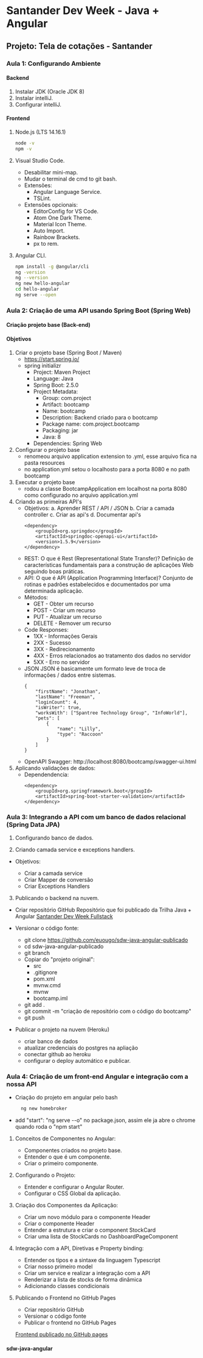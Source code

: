 # Santander Dev Week - Java + Angular

## Projeto: Tela de cotações - Santander

### Aula 1: Configurando Ambiente

#### Backend

1. Instalar JDK (Oracle JDK 8)
2. Instalar intelliJ.
3. Configurar intelliJ.

#### Frontend

1. Node.js (LTS 14.16.1)

    ```bash
    node -v
    npm -v 
    ```

2. Visual Studio Code.
    - Desabilitar mini-map.
    - Mudar o terminal de cmd to git bash.
    - Extensões:
        - Angular Language Service.
        - TSLint.
    - Extensões opcionais:
        - EditorConfig for VS Code.
        - Atom One Dark Theme.
        - Material Icon Theme.
        - Auto Import.
        - Rainbow Brackets.
        - px to rem.

3. Angular CLI.

    ```bash
    npm install -g @angular/cli
    ng -version
    ng --version
    ng new hello-angular
    cd hello-angular
    ng serve --open
    ```

### Aula 2: Criação de uma API usando Spring Boot (Spring Web)

#### Criação projeto base (Back-end)

#### Objetivos

1. Criar o projeto base (Spring Boot / Maven)
    * https://start.spring.io/
    * spring initializr
        * Project: Maven Project
        * Language: Java
        * Spring Boot: 2.5.0
        * Project Metadata:
            * Group: com.project
            * Artifact: bootcamp
            * Name: bootcamp
            * Description: Backend criado para o bootcamp
            * Package name: com.project.bootcamp
            * Packaging: jar
            * Java: 8
        * Dependencies: Spring Web
2. Configurar o projeto base
    * renomeou arquivo application extension to .yml, esse arquivo fica na pasta resources
    * no application.yml setou o localhosto para a porta 8080 e no path bootcamp
3. Executar o projeto base
    * rodou a classe BootcampApplication em localhost na porta 8080 como configurado no arquivo application.yml
4. Criando as primeiras API's
    * Objetivos:
        a. Aprender REST / API / JSON
        b. Criar a camada controller
        c. Criar as api's
        d. Documentar api's
        ```
        <dependency>
			<groupId>org.springdoc</groupId>
			<artifactId>springdoc-openapi-ui</artifactId>
			<version>1.5.9</version>
		</dependency>
        ```
    * REST: O que é Rest (Representational State Transfer)?
        Definição de características fundamentais para a construção de aplicações Web seguindo boas práticas.
    * API: O que é API (Application Programming Interface)?
        Conjunto de rotinas e padrões estabelecidos e documentados por uma determinada aplicação.
    * Métodos:
        * GET - Obter um recurso
        * POST - Criar um recurso
        * PUT - Atualizar um recurso
        * DELETE - Remover um recurso
    * Code Responses:
        * 1XX - Informações Gerais
        * 2XX - Sucesso
        * 3XX - Redirecionamento
        * 4XX - Erros relacionados ao tratamento dos dados no servidor
        * 5XX - Erro no servidor
    * JSON
        JSON é basicamente um formato leve de troca de informações / dados entre sistemas.
        ```
        {
            "firstName": "Jonathan",
            "lastName": "Freeman",
            "loginCount": 4,
            "isWriter": true,
            "worksWith": ["Spantree Technology Group", "InfoWorld"],
            "pets": [
                {
                    "name": "Lilly",
                    "type": "Raccoon"
                }
            ]
        }
        ```
    * OpenAPI Swagger: http://localhost:8080/bootcamp/swagger-ui.html
5. Aplicando validações de dados:
    * Dependendencia:
        ```
        <dependency>
            <groupId>org.springframework.boot</groupId>
            <artifactId>spring-boot-starter-validation</artifactId>
        </dependency>
        ```

### Aula 3: Integrando a API com um banco de dados relacional (Spring Data JPA)

1. Configurando banco de dados.

2. Criando camada service e exceptions handlers.
  
  * Objetivos:
    
    * Criar a camada service
    * Criar Mapper de conversão
    * Criar Exceptions Handlers

3. Publicando o backend na nuvem.
  
  * Criar repositório GitHub
    Repositório que foi publicado da Trilha Java + Angular [Santander Dev Week Fullstack](https://github.com/euougo/sdw-java-angular-publicado)

  * Versionar o código fonte:
    * git clone https://github.com/euougo/sdw-java-angular-publicado
    * cd sdw-java-angular-publicado
    * git branch
    * Copiar do "projeto original":
        * src
        * .gitignore
        * pom.xml
        * mvnw.cmd
        * mvnw
        * bootcamp.iml
    * git add .
    * git commit -m "criação de repositório com o código do bootcamp"
    * git push

  * Publicar o projeto na  nuvem (Heroku)
    * criar banco de dados
    * atualizar credenciais do postgres na apliação
    * conectar github ao heroku
    * configurar o deploy automático e publicar.

### Aula 4: Criação de um front-end Angular e integração com a nossa API

- Criação do projeto em angular pelo bash

    ```bash
      ng new homebroker
    ```

- add "start": "ng serve --o" no package.json, assim ele ja abre o chrome quando roda o "npm start"

1. Conceitos de Componentes no Angular:
    - Componentes criados no projeto base.
    - Entender o que é um componente.
    - Criar o primeiro componente.

2. Configurando o Projeto:
    - Entender e configurar o Angular Router.
    - Configurar o CSS Global da aplicação.

3. Criação dos Componentes da Aplicação:
    - Criar um novo módulo para o componente Header
    - Criar o componente Header
    - Entender a estrutura e criar o component StockCard
    - Criar uma lista de StockCards no DashboardPageComponent

4. Integração com a API, Diretivas e Property binding:
    - Entender os tipos e a sintaxe da linguagem Typescript
    - Criar nosso primeiro model
    - Criar um service e realizar a integração com a API
    - Renderizar a lista de stocks de forma dinâmica
    - Adicionando classes condicionais

5. Publicando o Frontend no GitHub Pages
    - Criar repositório GitHub
    - Versionar o código fonte
    - Publicar o frontend no GitHub Pages

    [Frontend publicado no GitHub pages](https://euougo.github.io/sdw-java-angular-frontend/)

#### sdw-java-angular

